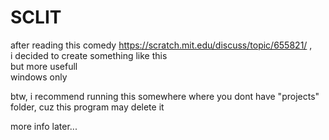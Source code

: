 # SCLIT
after reading this comedy https://scratch.mit.edu/discuss/topic/655821/ ,<br />
i decided to create something like this<br />
but more usefull<br />
windows only

btw, i recommend running this somewhere where you dont have "projects" folder,
cuz this program may delete it

more info later...
